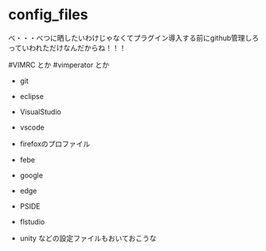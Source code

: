 # config_files
べ・・・べつに晒したいわけじゃなくてプラグイン導入する前にgithub管理しろっていわれただけなんだからね！！！

#VIMRC
とか
#vimperator
とか
* git
* eclipse
* VisualStudio
* vscode
* firefoxのプロファイル
* febe

* google
* edge
* PSIDE
* flstudio
* unity 
などの設定ファイルもおいておこうな
